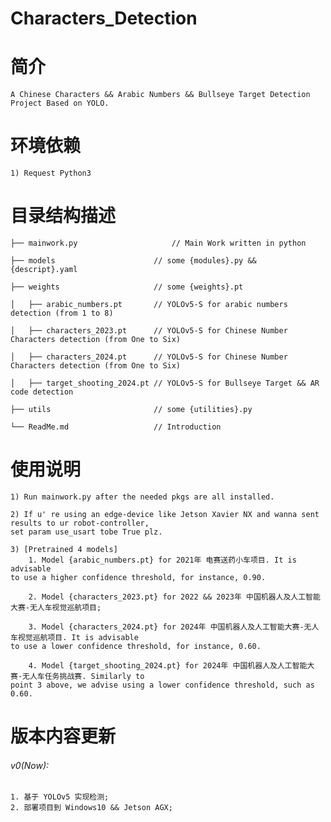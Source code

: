 # Characters_Detection

# 简介
    A Chinese Characters && Arabic Numbers && Bullseye Target Detection Project Based on YOLO.

# 环境依赖
    1) Request Python3
 
# 目录结构描述
    ├── mainwork.py                     // Main Work written in python
    
    ├── models                      // some {modules}.py && {descript}.yaml

    ├── weights                     // some {weights}.pt
    
    │   ├── arabic_numbers.pt       // YOLOv5-S for arabic numbers detection (from 1 to 8)

    │   ├── characters_2023.pt      // YOLOv5-S for Chinese Number Characters detection (from One to Six)

    │   ├── characters_2024.pt      // YOLOv5-S for Chinese Number Characters detection (from One to Six)

    │   ├── target_shooting_2024.pt // YOLOv5-S for Bullseye Target && AR code detection

    ├── utils                       // some {utilities}.py

    └── ReadMe.md                   // Introduction

# 使用说明
    1) Run mainwork.py after the needed pkgs are all installed.

    2) If u' re using an edge-device like Jetson Xavier NX and wanna sent results to ur robot-controller,
    set param use_usart tobe True plz.
    
    3) [Pretrained 4 models]
        1. Model {arabic_numbers.pt} for 2021年 电赛送药小车项目. It is advisable
    to use a higher confidence threshold, for instance, 0.90.

        2. Model {characters_2023.pt} for 2022 && 2023年 中国机器人及人工智能大赛-无人车视觉巡航项目;

        3. Model {characters_2024.pt} for 2024年 中国机器人及人工智能大赛-无人车视觉巡航项目. It is advisable
    to use a lower confidence threshold, for instance, 0.60.

        4. Model {target_shooting_2024.pt} for 2024年 中国机器人及人工智能大赛-无人车任务挑战赛. Similarly to
    point 3 above, we advise using a lower confidence threshold, such as 0.60.

# 版本内容更新
###### v0(Now):
    1. 基于 YOLOv5 实现检测;
    2. 部署项目到 Windows10 && Jetson AGX;

